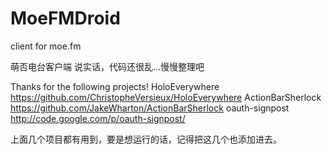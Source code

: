 MoeFMDroid
==========

client for moe.fm

萌否电台客户端
说实话，代码还很乱...慢慢整理吧

Thanks for the following projects!
HoloEverywhere
https://github.com/ChristopheVersieux/HoloEverywhere
ActionBarSherlock
https://github.com/JakeWharton/ActionBarSherlock
oauth-signpost
http://code.google.com/p/oauth-signpost/

上面几个项目都有用到，要是想运行的话，记得把这几个也添加进去。
